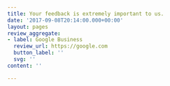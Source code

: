 ```yaml
---
title: Your feedback is extremely important to us.
date: '2017-09-08T20:14:00.000+00:00'
layout: pages
review_aggregate:
- label: Google Business
  review_url: https://google.com
  button_label: ''
  svg: ''
content: ''

---
```

